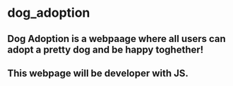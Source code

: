 # dog_adoption

## Dog Adoption is a webpaage where all users can adopt a pretty dog and be happy toghether!

## This webpage will be developer with JS.